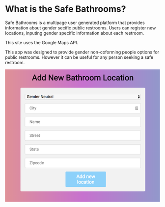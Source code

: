 # What is the Safe Bathrooms?

Safe Bathrooms is a multipage user generated platform that provides information about gender secific public restrooms.
Users can register new locations, inputing gender specific information about each restroom.

This site uses the Google Maps API. 

This app was designed to provide gender non-coforming people options for public restrooms. However it can be useful for any person seeking a safe restroom.

![Alt text](/images/Input.png?raw=true "Input Page")